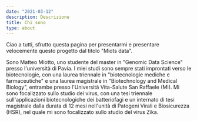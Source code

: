 ```yaml
---
date: "2021-03-12"
description: Descrizione
title: Chi sono
type: about
---
```


Ciao a tutti, 
sfrutto questa pagina per presentarmi e presentare velocemente questo progetto dal titolo "Miots data".

Sono Matteo Miotto, uno studente del master in "Genomic Data Science" presso l'università di Pavia.
I miei studi sono sempre stati improntati verso le biotecnologie, con una laurea triennale in "biotecnologie mediche e farmaceutiche" e una laurea magistrale in "Biotechnology and Medical Biology", entrambe presso l'Università Vita-Salute San Raffaele (MI).
Mi sono focalizzato sullo studio dei virus, con una tesi triennale sull'applicazioni biotecnologiche dei batteriofagi e un internato di tesi magistrale dalla durata di 12 mesi nell'unità di Patogeni Virali e Biosicurezza (HSR), nel quale mi sono focalizzato sullo studio del virus Zika.




